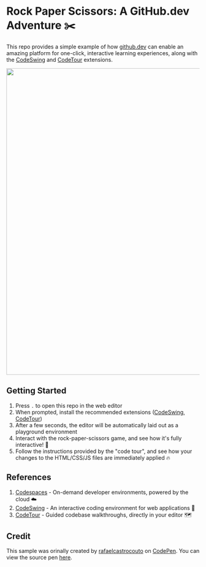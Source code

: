 # Rock Paper Scissors: A GitHub.dev Adventure ✂️

This repo provides a simple example of how [github.dev](https://twitter.com/github/status/1425505817827151872) can enable an amazing platform for one-click, interactive learning experiences, along with the [CodeSwing](https://aka.ms/codeswing) and [CodeTour](https://aka.ms/codetour) extensions. 

<img width="800px" src="https://user-images.githubusercontent.com/116461/102677518-b2a43c00-4157-11eb-9b45-b8530abe5213.png" />

## Getting Started

1. Press `.` to open this repo in the web editor
1. When prompted, install the recommended extensions ([CodeSwing](https://aka.ms/codeswing), [CodeTour](https://aka.ms/codetour))
2. After a few seconds, the editor will be automatically laid out as a playground environment
3. Interact with the rock-paper-scissors game, and see how it's fully interactive! 🚀
4. Follow the instructions provided by the "code tour", and see how your changes to the HTML/CSS/JS files are immediately applied 🔥

## References

1. [Codespaces](https://github.com/features/codespaces) - On-demand developer environments, powered by the cloud ☁️
1. [CodeSwing](https://aka.ms/codeswing) - An interactive coding environment for web applications 💃
1. [CodeTour](https://aka.ms/codetour) - Guided codebase walkthroughs, directly in your editor 🗺️

## Credit

This sample was orinally created by [rafaelcastrocouto](https://codepen.io/rafaelcastrocouto) on [CodePen](https://codepen.io). You can view the source pen [here](https://codepen.io/rafaelcastrocouto/pen/NWqgJPZ).
